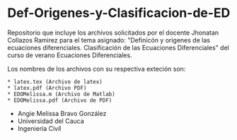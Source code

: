 # Def-Origenes-y-Clasificacion-de-ED
Repositorio que incluye los archivos solicitados por el docente
Jhonatan Collazos Ramirez
para el tema asignado:
"Definicón y origenes de las ecuaciones diferenciales. 
Clasificación de las Ecuaciones Diferenciales" del curso de verano Ecuaciones Diferenciales.

Los nombres de los archivos con su respectiva exteción son:

    * latex.tex (Archivo de latex)
    * latex.pdf (Archivo PDF)
    * EDOMelissa.m (Archivo de Matlab)
    * EDOMelissa.pdf (Archivo de PDF)
    
 - Angie Melissa Bravo González
 - Universidad del Cauca
 - Ingeniería Civíl
